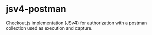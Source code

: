 # jsv4-postman
Checkout.js implementation (JSv4) for authorization with a postman collection used as execution and capture.

